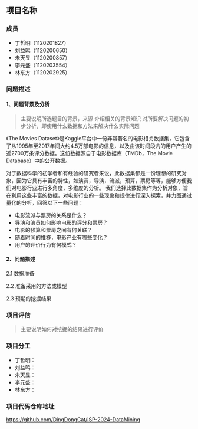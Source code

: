 ## 项目名称

### 成员

- 丁哲明（1120201827）
- 刘益鸣（1120200650）
- 朱天昱（1120200857）
- 李元盛（1120203554）
- 林东方（1120202925）

### 问题描述

#### 1、问题背景及分析

> 主要说明所选题目的背景，来源
> 介绍相关的背景知识
> 对所要解决问题的初步分析，即使用什么数据和方法来解决什么实际问题


《The Movies Dataset》是Kaggle平台中一份非常著名的电影相关数据集，它包含了从1995年至2017年间大约4.5万部电影的信息，以及由该时间段内的用户产生的近2700万条评分数据。这份数据源自于电影数据库（TMDb，The Movie Database）中的公开数据。

对于数据科学的初学者和有经验的研究者来说，此数据集都是一份理想的研究对象，因为它具有丰富的特性，如演员，导演，流派，预算，票房等等，能够方便我们对电影行业进行多角度，多维度的分析。
我们选择此数据集作为分析对象，旨在利用这些丰富的数据，对电影行业的一些现象和规律进行深入探索，并力图通过量化的分析，回答以下一些问题：

- 电影流派与票房的关系是什么？
- 导演和演员如何影响电影的评分和票房？
- 电影的预算和票房之间有何关联？
- 随着时间的推移，电影产业有哪些变化？
- 用户的评价行为有何模式？

#### 2、问题描述

2.1 数据准备

2.2 准备采用的方法或模型

2.3 预期的挖掘结果

### 项目评估

> 主要说明如何对挖掘的结果进行评价

### 项目分工

- 丁哲明：
- 刘益鸣：
- 朱天昱：
- 李元盛：
- 林东方：

### 项目代码仓库地址

https://github.com/DingDongCat/ISP-2024-DataMining
